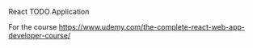 React TODO Application

For the course https://www.udemy.com/the-complete-react-web-app-developer-course/
